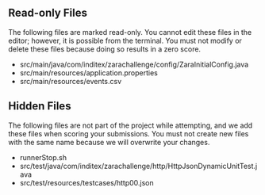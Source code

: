 ## Read-only Files
The following files are marked read-only. You cannot edit these files
in the editor; however, it is possible from the terminal. You must not
modify or delete these files because doing so results in a zero score.

* src/main/java/com/inditex/zarachallenge/config/ZaraInitialConfig.java
* src/main/resources/application.properties
* src/main/resources/events.csv

## Hidden Files
The following files are not part of the project while attempting, and
we add these files when scoring your submissions. You must not create
new files with the same name because we will overwrite your changes.

* runnerStop.sh
* src/test/java/com/inditex/zarachallenge/http/HttpJsonDynamicUnitTest.java
* src/test/resources/testcases/http00.json
